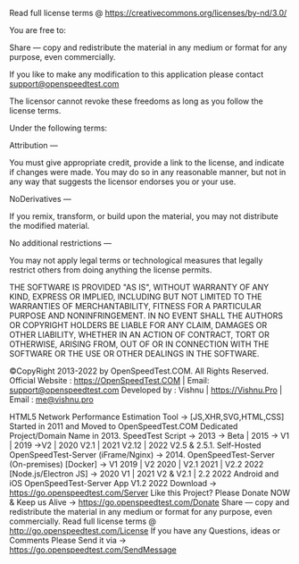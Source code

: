 Read full license terms @ https://creativecommons.org/licenses/by-nd/3.0/

You are free to:

Share — copy and redistribute the material in any medium or format
for any purpose, even commercially.

If you like to make any modification to this application please contact support@openspeedtest.com 

The licensor cannot revoke these freedoms as long as you follow the license terms.

Under the following terms:

Attribution — 

You must give appropriate credit, provide a link to the license, and indicate if changes were made. You may do so in any reasonable manner, but not in any way that suggests the licensor endorses you or your use.

NoDerivatives — 

If you remix, transform, or build upon the material, you may not distribute the modified material.

No additional restrictions — 

You may not apply legal terms or technological measures that legally restrict others from doing anything the license permits.

THE SOFTWARE IS PROVIDED "AS IS", WITHOUT WARRANTY OF ANY KIND, EXPRESS OR IMPLIED, INCLUDING BUT NOT LIMITED TO THE WARRANTIES OF MERCHANTABILITY, FITNESS FOR A PARTICULAR PURPOSE AND NONINFRINGEMENT. IN NO EVENT SHALL THE AUTHORS OR COPYRIGHT HOLDERS BE LIABLE FOR ANY CLAIM, DAMAGES OR OTHER LIABILITY, WHETHER IN AN ACTION OF CONTRACT, TORT OR OTHERWISE, ARISING FROM, OUT OF OR IN CONNECTION WITH THE SOFTWARE OR THE USE OR OTHER DEALINGS IN THE SOFTWARE.

©CopyRight 2013-2022 by OpenSpeedTest.COM. All Rights Reserved. 
Official Website : https://OpenSpeedTest.COM | Email: support@openspeedtest.com
Developed by : Vishnu | https://Vishnu.Pro | Email : me@vishnu.pro 
        
HTML5 Network Performance Estimation Tool -> [JS,XHR,SVG,HTML,CSS]
Started in 2011 and Moved to OpenSpeedTest.COM Dedicated Project/Domain Name in 2013.
SpeedTest Script -> 2013 -> Beta | 2015 -> V1 | 2019 ->V2 | 2020 V2.1 | 2021 V2.12 | 2022 V2.5 & 2.5.1.
Self-Hosted OpenSpeedTest-Server (iFrame/Nginx) -> 2014.
OpenSpeedTest-Server (On-premises)
[Docker] -> V1 2019 | V2 2020 | V2.1 2021 | V2.2 2022
[Node.js/Electron JS] -> 2020 V1 | 2021 V2 & V2.1 | 2.2 2022
Android and iOS OpenSpeedTest-Server App V1.2 2022 
Download -> https://go.openspeedtest.com/Server
Like this Project? Please Donate NOW & Keep us Alive -> https://go.openspeedtest.com/Donate
Share — copy and redistribute the material in any medium or format for any purpose, even commercially.
Read full license terms @ http://go.openspeedtest.com/License
If you have any Questions, ideas or Comments Please Send it via -> https://go.openspeedtest.com/SendMessage